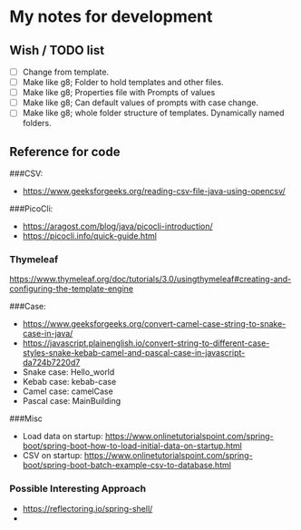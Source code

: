 # My notes for development

## Wish / TODO list
- [ ] Change from template.
- [ ] Make like g8; Folder to hold templates and other files.
- [ ] Make like g8; Properties file with Prompts of values
- [ ] Make like g8; Can default values of prompts with case change.
- [ ] Make like g8; whole folder structure of templates. Dynamically named folders.

## Reference for code
###CSV: 
* https://www.geeksforgeeks.org/reading-csv-file-java-using-opencsv/

###PicoCli: 
* https://aragost.com/blog/java/picocli-introduction/
* https://picocli.info/quick-guide.html

### Thymeleaf
https://www.thymeleaf.org/doc/tutorials/3.0/usingthymeleaf#creating-and-configuring-the-template-engine

###Case: 
* https://www.geeksforgeeks.org/convert-camel-case-string-to-snake-case-in-java/
* https://javascript.plainenglish.io/convert-string-to-different-case-styles-snake-kebab-camel-and-pascal-case-in-javascript-da724b7220d7
* Snake case: Hello_world
* Kebab case: kebab-case
* Camel case: camelCase
* Pascal case: MainBuilding

###Misc
* Load data on startup: https://www.onlinetutorialspoint.com/spring-boot/spring-boot-how-to-load-initial-data-on-startup.html
* CSV on startup: https://www.onlinetutorialspoint.com/spring-boot/spring-boot-batch-example-csv-to-database.html

### Possible Interesting Approach
* https://reflectoring.io/spring-shell/
* 